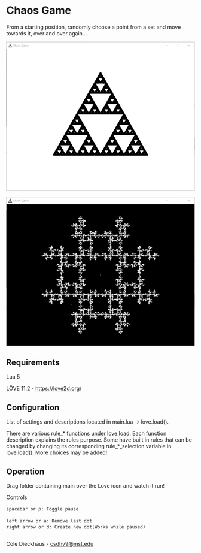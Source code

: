 ﻿# Chaos Game
From a starting position, randomly choose a point from a set and move towards it, over and over again...

![Generated sierpinski triange](img/Chaos-Game_Triangle.PNG)

![Generated sierpinski triange](img/Chaos-Game_Snowflake.PNG)

## Requirements
Lua 5

LÖVE 11.2 - https://love2d.org/


## Configuration
List of settings and descriptions located in main.lua -> love.load().

There are various rule_* functions under love.load. Each function description explains the rules purpose. Some have built in rules that can be changed by changing its corresponding rule_*_selection variable in love.load(). More choices may be added!

## Operation
Drag folder containing main over the Love icon and watch it run!

Controls
    
	spacebar or p: Toggle pause
	
	left arrow or a: Remove last dot
	right arrow or d: Create new dot(Works while paused)
	
## 
Cole Dieckhaus - csdhv9@mst.edu
